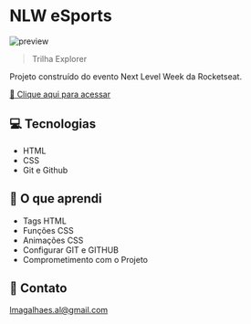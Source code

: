 # NLW eSports

![preview](./.github/preview2.png)

> Trilha Explorer

Projeto construído do evento Next Level Week da Rocketseat.

[🔗 Clique aqui para acessar](https://quiiron.github.io/nlw-esports-explorer/)

## 💻 Tecnologias

- HTML
- CSS
- Git e Github

## 📓 O que aprendi

- Tags HTML
- Funções CSS
- Animações CSS
- Configurar GIT e GITHUB
- Comprometimento com o Projeto

## 📧 Contato

lmagalhaes.al@gmail.com

